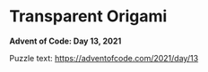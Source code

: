 # Transparent Origami

**Advent of Code: Day 13, 2021**

Puzzle text: https://adventofcode.com/2021/day/13
